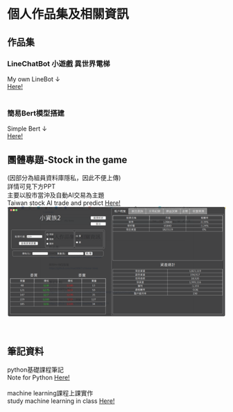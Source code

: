 # 個人作品集及相關資訊

## 作品集<br>
### LineChatBot 小遊戲 異世界電梯
My own LineBot ↓<br>
[Here!](https://github.com/max36067/elevator_chatbot)<br>
<br>
### 簡易Bert模型搭建
Simple Bert ↓<br>
[Here!](https://github.com/max36067/chinese-news)

## 團體專題-Stock in the game 
(因部分為組員資料庫隱私，因此不便上傳)<br>
詳情可見下方PPT<br>
主要以股市當沖及自動AI交易為主題<br>
Taiwan stock AI trade and predict 
[Here!](https://github.com/max36067/profile/blob/master/%E8%82%A1%E7%A5%A8%E4%BA%A4%E6%98%9302%E6%9C%9F%E7%AC%AC%E4%B8%80%E7%B5%84%E6%9C%9F%E6%9C%AB%E5%A0%B1%E5%91%8AV2.1.pdf)
![image](https://github.com/max36067/profile/blob/master/stock.PNG)

<br>

## 筆記資料<br>
python基礎課程筆記<br>
Note for Python
[Here!](https://www.dropbox.com/sh/u5223ajt7om1s6f/AABLQZJkZgs4ztuVLksnpBkja?dl=0)<br>
<br>
machine learning課程上課實作<br>
study machine learning in class
[Here!](https://github.com/max36067/machine_learning_1211)
